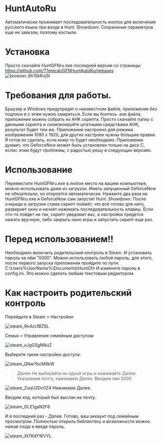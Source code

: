 # HuntAutoRu

Автоматически прожимает последовательность кнопок для включения русского языка при входе в Hunt: Showdown.
Сохранение параметров еще не завезли, поэтому костыли.


# Установка
Просто скачайте HuntGFNru.exe последней версии со страницы:
https://github.com/T1mecat/GFNHuntAutoRu/releases
![browser_8h1SkKvjSI](https://user-images.githubusercontent.com/58136226/137602714-57d1a84b-8c66-492b-86d4-83c502d8ac0b.png)

# Требования для работы.
Браузер и Windows предупредят о неизвестном файле, приложение без подписи и с этим нужно смириться.
Если вы боитесь .exe файла, приложение можно собрать из AHK скрипта. Просто скачайте папку с данными скрипта и скомпилируйте штатными средствами AHK, результат будет тем же.
Приложение настроено для режима изображения 1080 x 1920, для других настроек нужны большие правки. Я готов их сделать, если кому-то будет необходимо.
Приложение думает, что GeforceNow может быть установлен только на диск C, еслис этим будут проблемы, с радостью решу в следующих версиях.

# Использование
Переместите HuntGFNru.exe в любое место на вашем компьютере, можно использовать даже из загрузок.
Иметь запущенный GeforceNow не обязательно, он откроется автоматически.
Нажмите два раза на HuntGFNru.exe и GeforceNow сам запустит Hunt: Showdown. После очереди и загрузки стима скрипт поймёт, что всё готово для него, развернет окно и начнёт нажимать последовательность клавиш.
Если что-то пойдет не так, скрипт уведомит вас, а настройки придется нажать вручную, либо закрыть окно игры и запустить скрипт еще раз.

# Перед использованием!!
Необходимо включить родительский контроль в Steam. И установить пароль на нём "0000". Можно использовать любой пароль, для этого, после первого запуска приложения пройдите по пути:
C:\Users\%UserName%\Documents\HuntGfn
И измените пароль в config.ini. Это можно сделать любым текстовым редактором.

# Как настроить родительский контроль
Перейдите в Steam > Настройки

![steam_Rx4zcfBZSL](https://user-images.githubusercontent.com/58136226/137602739-4700538e-f6a5-4a21-9168-0f62d8935ce6.png)

Семья > Управление семейным доступом

![steam_xJgGSgNNuZ](https://user-images.githubusercontent.com/58136226/137602752-19831c7d-0894-4c5a-963a-3354bdca886c.png)

Выберите такие настройки доступа:

![steam_QNw7bcM9kW](https://user-images.githubusercontent.com/58136226/137602774-43afe8a2-cad6-46fc-a5fb-e0ffcca280c0.png)

>Далее
Не выбирайте ни одной игры и нажимайте Далее.
Указываем почту, нажимаем Далее.
Вводим пин 0000

![steam_ZuqU2Dc0Z4](https://user-images.githubusercontent.com/58136226/137602816-943f40d0-2faf-4430-8511-79ce33309c85.png)
Нажимаем Далее.

Вводим код, который был выслан на почту.

![steam_DLE1gaN2F6](https://user-images.githubusercontent.com/58136226/137602845-1163c4f7-b279-42a3-8ea2-84c602ff687d.png)

И в последний раз - Далее. 
Готово, ваш аккаунт под семейным просмотром. Полностью открыть библиотеку и возможности можно нажав сюда и введя пароль.

![steam_Xt7KdYWVYL](https://user-images.githubusercontent.com/58136226/137602876-5cfd5fcf-1f2e-4fc6-a0b8-07d4f7d8ac0a.png)

